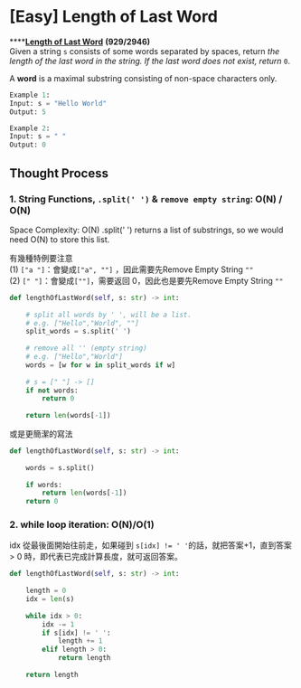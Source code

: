 # \[Easy\] Length of Last Word

\*\*\*\*[**Length of Last Word**](https://leetcode.com/problems/length-of-last-word/)   **\(929/2946\)**  
Given a string `s` consists of some words separated by spaces, return _the length of the last word in the string. If the last word does not exist, return_ `0`.

A **word** is a maximal substring consisting of non-space characters only.  


```python
Example 1:
Input: s = "Hello World"
Output: 5

Example 2:
Input: s = " "
Output: 0
```

## Thought Process

### 1. String Functions, `.split(' ')` & `remove empty string`: O\(N\) / O\(N\)

Space Complexity: O\(N\)  .split\(' '\) returns a list of substrings, so we would need O\(N\) to store this list.  

有幾種特例要注意  
\(1\) `["a "]`：會變成`["a", ""]`，因此需要先Remove Empty String `""`  
\(2\) `[" "]`：會變成`[""]`，需要返回 0，因此也是要先Remove Empty String `""`

```python
def lengthOfLastWord(self, s: str) -> int:
    
    # split all words by ' ', will be a list.
    # e.g. ["Hello","World", ""]        
    split_words = s.split(' ')
    
    # remove all '' (empty string)
    # e.g. ["Hello","World"]
    words = [w for w in split_words if w]
    
    # s = [" "] -> []
    if not words:
        return 0
    
    return len(words[-1])
```

或是更簡潔的寫法

```python
def lengthOfLastWord(self, s: str) -> int:
    
    words = s.split()
    
    if words:
        return len(words[-1])
    return 0
```

### 2. while loop iteration: O\(N\)/O\(1\)

idx 從最後面開始往前走，如果碰到 `s[idx] != ' '`的話，就把答案+1，直到答案 &gt; 0 時，即代表已完成計算長度，就可返回答案。

```python
def lengthOfLastWord(self, s: str) -> int:
    
    length = 0
    idx = len(s)
    
    while idx > 0:
        idx -= 1
        if s[idx] != ' ':
            length += 1
        elif length > 0:
            return length 
        
    return length
```

